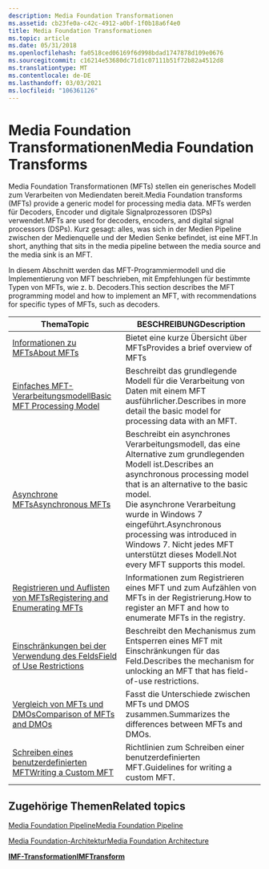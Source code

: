 ```yaml
---
description: Media Foundation Transformationen
ms.assetid: cb23fe0a-c42c-4912-a0bf-1f0b18a6f4e0
title: Media Foundation Transformationen
ms.topic: article
ms.date: 05/31/2018
ms.openlocfilehash: fa0518ced06169f6d998bdad1747878d109e0676
ms.sourcegitcommit: c16214e53680dc71d1c07111b51f72b82a4512d8
ms.translationtype: MT
ms.contentlocale: de-DE
ms.lasthandoff: 03/03/2021
ms.locfileid: "106361126"
---
```

# <a name="media-foundation-transforms"></a><span data-ttu-id="bb261-103">Media Foundation Transformationen</span><span class="sxs-lookup"><span data-stu-id="bb261-103">Media Foundation Transforms</span></span>

<span data-ttu-id="bb261-104">Media Foundation Transformationen (MFTs) stellen ein generisches Modell zum Verarbeiten von Mediendaten bereit.</span><span class="sxs-lookup"><span data-stu-id="bb261-104">Media Foundation transforms (MFTs) provide a generic model for processing media data.</span></span> <span data-ttu-id="bb261-105">MFTs werden für Decoders, Encoder und digitale Signalprozessoren (DSPs) verwendet.</span><span class="sxs-lookup"><span data-stu-id="bb261-105">MFTs are used for decoders, encoders, and digital signal processors (DSPs).</span></span> <span data-ttu-id="bb261-106">Kurz gesagt: alles, was sich in der Medien Pipeline zwischen der Medienquelle und der Medien Senke befindet, ist eine MFT.</span><span class="sxs-lookup"><span data-stu-id="bb261-106">In short, anything that sits in the media pipeline between the media source and the media sink is an MFT.</span></span>

<span data-ttu-id="bb261-107">In diesem Abschnitt werden das MFT-Programmiermodell und die Implementierung von MFT beschrieben, mit Empfehlungen für bestimmte Typen von MFTs, wie z. b. Decoders.</span><span class="sxs-lookup"><span data-stu-id="bb261-107">This section describes the MFT programming model and how to implement an MFT, with recommendations for specific types of MFTs, such as decoders.</span></span>



| <span data-ttu-id="bb261-108">Thema</span><span class="sxs-lookup"><span data-stu-id="bb261-108">Topic</span></span>                                                                    | <span data-ttu-id="bb261-109">BESCHREIBUNG</span><span class="sxs-lookup"><span data-stu-id="bb261-109">Description</span></span>                                                                                                                                                                                         |
|--------------------------------------------------------------------------|-----------------------------------------------------------------------------------------------------------------------------------------------------------------------------------------------------|
| [<span data-ttu-id="bb261-110">Informationen zu MFTs</span><span class="sxs-lookup"><span data-stu-id="bb261-110">About MFTs</span></span>](about-mfts.md)                                             | <span data-ttu-id="bb261-111">Bietet eine kurze Übersicht über MFTs</span><span class="sxs-lookup"><span data-stu-id="bb261-111">Provides a brief overview of MFTs</span></span>                                                                                                                                                                   |
| [<span data-ttu-id="bb261-112">Einfaches MFT-Verarbeitungsmodell</span><span class="sxs-lookup"><span data-stu-id="bb261-112">Basic MFT Processing Model</span></span>](basic-mft-processing-model.md)             | <span data-ttu-id="bb261-113">Beschreibt das grundlegende Modell für die Verarbeitung von Daten mit einem MFT ausführlicher.</span><span class="sxs-lookup"><span data-stu-id="bb261-113">Describes in more detail the basic model for processing data with an MFT.</span></span>                                                                                                                           |
| [<span data-ttu-id="bb261-114">Asynchrone MFTs</span><span class="sxs-lookup"><span data-stu-id="bb261-114">Asynchronous MFTs</span></span>](asynchronous-mfts.md)                               | <span data-ttu-id="bb261-115">Beschreibt ein asynchrones Verarbeitungsmodell, das eine Alternative zum grundlegenden Modell ist.</span><span class="sxs-lookup"><span data-stu-id="bb261-115">Describes an asynchronous processing model that is an alternative to the basic model.</span></span><br/> <span data-ttu-id="bb261-116">Die asynchrone Verarbeitung wurde in Windows 7 eingeführt.</span><span class="sxs-lookup"><span data-stu-id="bb261-116">Asynchronous processing was introduced in Windows 7.</span></span> <span data-ttu-id="bb261-117">Nicht jedes MFT unterstützt dieses Modell.</span><span class="sxs-lookup"><span data-stu-id="bb261-117">Not every MFT supports this model.</span></span><br/> |
| [<span data-ttu-id="bb261-118">Registrieren und Auflisten von MFTs</span><span class="sxs-lookup"><span data-stu-id="bb261-118">Registering and Enumerating MFTs</span></span>](registering-and-enumerating-mfts.md) | <span data-ttu-id="bb261-119">Informationen zum Registrieren eines MFT und zum Aufzählen von MFTs in der Registrierung.</span><span class="sxs-lookup"><span data-stu-id="bb261-119">How to register an MFT and how to enumerate MFTs in the registry.</span></span>                                                                                                                                   |
| [<span data-ttu-id="bb261-120">Einschränkungen bei der Verwendung des Felds</span><span class="sxs-lookup"><span data-stu-id="bb261-120">Field of Use Restrictions</span></span>](field-of-use-restrictions.md)               | <span data-ttu-id="bb261-121">Beschreibt den Mechanismus zum Entsperren eines MFT mit Einschränkungen für das Feld.</span><span class="sxs-lookup"><span data-stu-id="bb261-121">Describes the mechanism for unlocking an MFT that has field-of-use restrictions.</span></span>                                                                                                                    |
| [<span data-ttu-id="bb261-122">Vergleich von MFTs und DMOs</span><span class="sxs-lookup"><span data-stu-id="bb261-122">Comparison of MFTs and DMOs</span></span>](comparison-of-mfts-and-dmos.md)           | <span data-ttu-id="bb261-123">Fasst die Unterschiede zwischen MFTs und DMOS zusammen.</span><span class="sxs-lookup"><span data-stu-id="bb261-123">Summarizes the differences between MFTs and DMOs.</span></span>                                                                                                                                                   |
| [<span data-ttu-id="bb261-124">Schreiben eines benutzerdefinierten MFT</span><span class="sxs-lookup"><span data-stu-id="bb261-124">Writing a Custom MFT</span></span>](writing-a-custom-mft.md)                         | <span data-ttu-id="bb261-125">Richtlinien zum Schreiben einer benutzerdefinierten MFT.</span><span class="sxs-lookup"><span data-stu-id="bb261-125">Guidelines for writing a custom MFT.</span></span>                                                                                                                                                                |



 

## <a name="related-topics"></a><span data-ttu-id="bb261-126">Zugehörige Themen</span><span class="sxs-lookup"><span data-stu-id="bb261-126">Related topics</span></span>

<dl> <dt>

[<span data-ttu-id="bb261-127">Media Foundation Pipeline</span><span class="sxs-lookup"><span data-stu-id="bb261-127">Media Foundation Pipeline</span></span>](media-foundation-pipeline.md)
</dt> <dt>

[<span data-ttu-id="bb261-128">Media Foundation-Architektur</span><span class="sxs-lookup"><span data-stu-id="bb261-128">Media Foundation Architecture</span></span>](media-foundation-architecture.md)
</dt> <dt>

[<span data-ttu-id="bb261-129">**IMF-Transformation**</span><span class="sxs-lookup"><span data-stu-id="bb261-129">**IMFTransform**</span></span>](/windows/desktop/api/mftransform/nn-mftransform-imftransform)
</dt> </dl>

 

 




